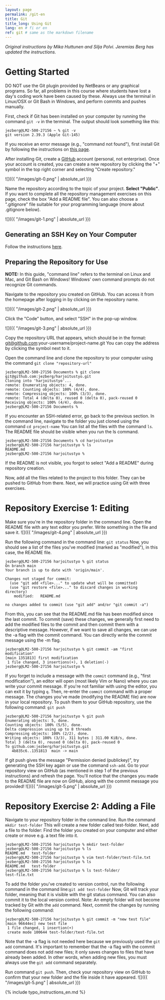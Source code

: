 ```yaml
---
layout: page
permalink: /git-en
title: Git 
title_long: Using Git 
lang: en # fi or en
ref: git # same as the markdown filename
---
```

_Original instructions by Mika Huttunen and Silja Polvi. Jeremias Berg has updated the instructions._

# Getting Started
DO NOT use the Git plugin provided by NetBeans or any graphical programs. So far, all problems in this course where students have lost a day's coding work have been caused by these. Always use the terminal in Linux/OSX or Git Bash in Windows, and perform commits and pushes manually.

First, check if Git has been installed on your computer by running the command ```git -v``` in the terminal. The output should look something like this:
```  
jezberg@LM2-500-27156 ~ % git -v 
git version 2.39.3 (Apple Git-145)
```
If you receive an error message (e.g., "command not found"), first install Git by following the instructions on [this page](https://git-scm.com/book/en/v2/Getting-Started-Installing-Git).

After installing Git, create a [GitHub](https://github.com/) account (personal, not enterprise).
Once your account is created, you can create a new repository by clicking the "+" symbol in the top right corner and selecting "Create repository."

![]({{ "/images/git-0.png" | absolute_url }})

Name the repository according to the topic of your project. **Select "Public"**.
If you want to complete all the repository management exercises on this page, check the box "Add a README file".
You can also choose a ".gitignore" file suitable for your programming language (more about .gitignore below).

![]({{ "/images/git-1.png" | absolute_url }})

## Generating an SSH Key on Your Computer
Follow the instructions [here](https://docs.github.com/en/authentication/connecting-to-github-with-ssh).

## Preparing the Repository for Use
**NOTE:** In this guide, "command line" refers to the terminal on Linux and Mac, and Git Bash on Windows! Windows' own command prompts do not recognize Git commands.

Navigate to the repository you created on GitHub. You can access it from the homepage after logging in by clicking on the repository name.

![]({{ "/images/git-2.png" | absolute_url }})

Click the "Code" button, and select "SSH" in the pop-up window.

![]({{ "/images/git-3.png" | absolute_url }})

Copy the repository URL that appears, which should be in the format:
git@github.com:your-username/project-name.git
You can copy the address by clicking the symbol next to it.

Open the command line and clone the repository to your computer using the command ```git clone "repository-url"```
```
jezberg@LM2-500-27156 Documents % git clone git@github.com:jezberg/harjoitustyo.git
Cloning into 'harjoitustyo'...
remote: Enumerating objects: 4, done.
remote: Counting objects: 100% (4/4), done.
remote: Compressing objects: 100% (3/3), done.
remote: Total 4 (delta 0), reused 0 (delta 0), pack-reused 0
Receiving objects: 100% (4/4), done.
jezberg@LM2-500-27156 Documents % 
```
If you encounter an SSH-related error, go back to the previous section.
In the command line, navigate to the folder you just cloned using the command ```cd project-name```
You can list all the files with the command ```ls```.
The README file should be visible when you run the ls command.
```
jezberg@LM2-500-27156 Documents % cd harjoitustyo 
jezberg@LM2-500-27156 harjoitustyo % ls
README.md
jezberg@LM2-500-27156 harjoitustyo % 
```
If the README is not visible, you forgot to select "Add a README" during repository creation.

Now, add all the files related to the project to this folder. They can be pushed to GitHub from there. Next, we will practice using Git with three exercises.

# Repository Exercise 1: Editing
Make sure you're in the repository folder in the command line.
Open the README file with any text editor you prefer.
Write something in the file and save it.
![]({{ "/images/git-4.png" | absolute_url }})

Run the following command in the command line: ```git status```
Now, you should see a list of the files you've modified (marked as "modified"), in this case, the README file.
```
jezberg@LM2-500-27156 harjoitustyo % git status
On branch main
Your branch is up to date with 'origin/main'.

Changes not staged for commit:
  (use "git add <file>..." to update what will be committed)
  (use "git restore <file>..." to discard changes in working directory)
	modified:   README.md

no changes added to commit (use "git add" and/or "git commit -a")
```
From this, you can see that the README.md file has been modified since the last commit.
To commit (save) these changes, we generally first need to add the modified files to the commit and then commit them with a descriptive message.
However, if we want to save all changes, we can use the -a flag with the commit command. You can directly write the commit message using the -m flag.
``` 
jezberg@LM2-500-27156 harjoitustyo % git commit -am "first modification"
[main 1351813] first modification
 1 file changed, 3 insertions(+), 1 deletion(-)
jezberg@LM2-500-27156 harjoitustyo % 
```
If you forget to include a message with the ```commit``` command (e.g., "first modification"), an editor will open (most likely Vim or Nano) where you can write your commit message. If you're not familiar with using the editor, you can exit it by typing ```q```.
Then, re-enter the ```commit``` command with a proper message.
The changes you've made (modifying the README file) are now in your local repository. To push them to your GitHub repository, use the following command:
```git push```
```
jezberg@LM2-500-27156 harjoitustyo % git push                      
Enumerating objects: 5, done.
Counting objects: 100% (5/5), done.
Delta compression using up to 8 threads
Compressing objects: 100% (2/2), done.
Writing objects: 100% (3/3), 311 bytes | 311.00 KiB/s, done.
Total 3 (delta 0), reused 0 (delta 0), pack-reused 0
To github.com:jezberg/harjoitustyo.git
   4b835c6..1351813  main -> main

```
If git push gives the message "Permission denied (publickey)", try generating the SSH key again or use the command ```ssh-add```.
Go to your repository view on GitHub (as mentioned in step 1 of the previous instructions) and refresh the page. You'll notice that the changes you made to the README file are now on GitHub, along with the commit message you provided!
![]({{ "/images/git-5.png" | absolute_url }})
# Repository Exercise 2: Adding a File
Navigate to your repository folder in the command line.
Run the command ```mkdir test-folder```
This will create a new folder called test-folder.
Next, add a file to the folder: Find the folder you created on your computer and either create or move e.g. a text file into it.
```
jezberg@LM2-500-27156 harjoitustyo % mkdir test-folder 
jezberg@LM2-500-27156 harjoitustyo % ls
README.md	test-folder
jezberg@LM2-500-27156 harjoitustyo % vim test-folder/test-file.txt
jezberg@LM2-500-27156 harjoitustyo % ls
README.md	test-folder
jezberg@LM2-500-27156 harjoitustyo % ls test-folder/ 
test-file.txt
```
To add the folder you've created to version control, run the following command in the command line:```git add test-folder```
Now, Git will track your folder, meaning that it is visible with the git status command. You can also commit it to the local version control.
Note: An empty folder will not become tracked by Git with the ```add``` command.
Next, commit the changes by running the following command: 
``` 
jezberg@LM2-500-27156 harjoitustyo % git commit -m "new test file"
[main 96644ec] new test file
 1 file changed, 1 insertion(+)
 create mode 100644 test-folder/test-file.txt
```
Note that the -a flag is not needed here because we previously used the ```git add``` command. It's important to remember that the -a flag with the commit command does not add new files; it only saves changes to files that have already been added. In other words, when adding new files, you must always use the ```git add``` command separately.

Run command ```git push```.
Then, check your repository view on GitHub to confirm that your new folder and the file inside it have appeared.
![]({{ "/images/git-5.png" | absolute_url }})


{% include typo_instructions_en.md %}
